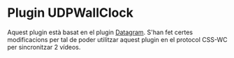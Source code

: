 # Plugin UDPWallClock

Aquest plugin està basat en el plugin [Datagram](https://github.com/masashiGMS/cordova-plugin-datagram). S'han fet certes modificacions per tal de poder utilitzar aquest plugin en el protocol CSS-WC per sincronitzar 2 vídeos.